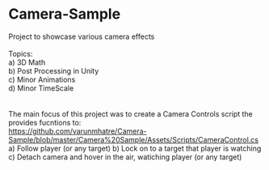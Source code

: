 # Camera-Sample

Project to showcase various camera effects
<br><br>
Topics:<br>
a) 3D Math<br>
b) Post Processing in Unity<br>
c) Minor Animations<br>
d) Minor TimeScale<br>
<br><br>
The main focus of this project was to create a Camera Controls script the provides fucntions to:<br>
https://github.com/varunmhatre/Camera-Sample/blob/master/Camera%20Sample/Assets/Scripts/CameraControl.cs <br>
a) Follow player (or any target)
b) Lock on to a target that player is watching
c) Detach camera and hover in the air, watiching player (or any target)
